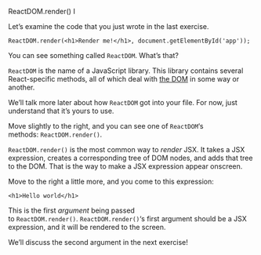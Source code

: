 ReactDOM.render() I

Let’s examine the code that you just wrote in the last exercise.

```JSX
ReactDOM.render(<h1>Render me!</h1>, document.getElementById('app'));
```

You can see something called `ReactDOM`. What’s that?

`ReactDOM` is the name of a JavaScript library. This library contains several React-specific methods, all of which deal with [the DOM](http://www.w3schools.com/js/js_htmldom.asp) in some way or another.

We’ll talk more later about how `ReactDOM` got into your file. For now, just understand that it’s yours to use.

Move slightly to the right, and you can see one of `ReactDOM`‘s methods: `ReactDOM.render()`.

`ReactDOM.render()` is the most common way to _render_ JSX. It takes a JSX expression, creates a corresponding tree of DOM nodes, and adds that tree to the DOM. That is the way to make a JSX expression appear onscreen.

Move to the right a little more, and you come to this expression:

```JSX
<h1>Hello world</h1>
```

This is the first _argument_ being passed to `ReactDOM.render()`. `ReactDOM.render()`‘s first argument should be a JSX expression, and it will be rendered to the screen.

We’ll discuss the second argument in the next exercise!